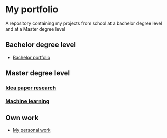 # My portfolio

A repository containing my projects from school at a bachelor degree level and at a Master degree level

## Bachelor degree level

- [Bachelor portfolio](https://github.com/AleksanderVEriksen/My_Projects/tree/main/Bachelor_portfolio/)

## Master degree level

### [Idea paper research](https://github.com/AleksanderVEriksen/My_Projects/tree/main/Idea%20paper%20research)
### [Machine learning](https://github.com/AleksanderVEriksen/My_Projects/tree/main/Jupyter%20Notebook/Machine%20learning)

## Own work

- [My personal work](https://github.com/AleksanderVEriksen/My_Projects/tree/main/Own_Work/)
